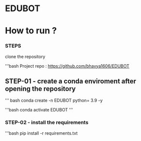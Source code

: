 # EDUBOT

# How to run ?


### STEPS 

clone the repository

'''bash 
Project repo : https://github.com/bhavya1606/EDUBOT

## STEP-01 - create a conda enviroment after opening the repository 

''' bash
conda create -n EDUBOT  python= 3.9 -y

'''bash 
conda activate EDUBOT
'''

### STEP-02 - install the requirements 
'''bash 
pip install -r requirements.txt
